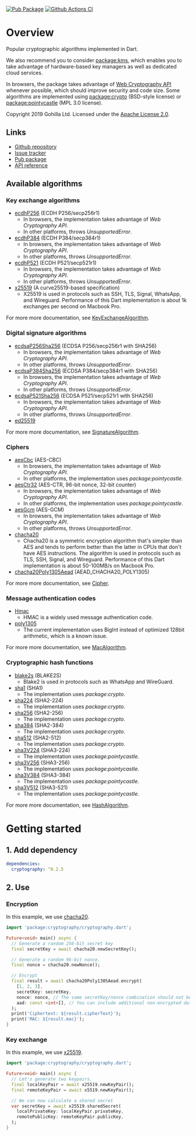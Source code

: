 [![Pub Package](https://img.shields.io/pub/v/cryptography.svg)](https://pub.dev/packages/cryptography)
[![Github Actions CI](https://github.com/dint-dev/cryptography/workflows/Dart%20CI/badge.svg)](https://github.com/dint-dev/cryptography/actions?query=workflow%3A%22Dart+CI%22)

# Overview
Popular cryptographic algorithms implemented in Dart.

We also recommend you to consider [package:kms](https://pub.dev/packages/kms), which enables you to
take advantage of hardware-based key managers as well as dedicated cloud services.

In browsers, the package takes advantage of [Web Cryptography API](https://developer.mozilla.org/en-US/docs/Web/API/Web_Crypto_API)
whenever possible, which should improve security and code size. Some algorithms are implemented
using [package:crypto](https://pub.dev/packages/crypto) (BSD-style license) or
[package:pointycastle](https://pub.dev/packages/pointycastle) (MPL 3.0 license).

Copyright 2019 Gohilla Ltd. Licensed under the [Apache License 2.0](LICENSE).

## Links
  * [Github repository](https://github.com/dint-dev/cryptography)
  * [Issue tracker](https://github.com/dint-dev/cryptography/issues)
  * [Pub package](https://pub.dev/packages/cryptography)
  * [API reference](https://pub.dev/documentation/cryptography/latest/)

## Available algorithms
### Key exchange algorithms
  * [ecdhP256](https://pub.dev/documentation/cryptography/latest/cryptography/ecdhP256-constant.html) (ECDH P256/secp256r1)
    * In browsers, the implementation takes advantage of _Web Cryptography API_.
    * In other platforms, throws _UnsupportedError_.
  * [ecdhP384](https://pub.dev/documentation/cryptography/latest/cryptography/ecdhP384-constant.html) (ECDH P384/secp384r1)
    * In browsers, the implementation takes advantage of _Web Cryptography API_.
    * In other platforms, throws _UnsupportedError_.
  * [ecdhP521](https://pub.dev/documentation/cryptography/latest/cryptography/ecdhP521-constant.html) (ECDH P521/secp521r1)
    * In browsers, the implementation takes advantage of _Web Cryptography API_.
    * In other platforms, throws _UnsupportedError_.
  * [x25519](https://pub.dev/documentation/cryptography/latest/cryptography/x25519-constant.html) (A curve25519-based specification)
    * X25519 is used in protocols such as SSH, TLS, Signal, WhatsApp, and Wireguard. Performance of
      this Dart implementation is about 1k exchanges per second on Macbook Pro.

For more more documentation, see [KeyExchangeAlgorithm](https://pub.dev/documentation/cryptography/latest/cryptography/KeyExchangeAlgorithm-class.html).

### Digital signature algorithms
  * [ecdsaP256Sha256](https://pub.dev/documentation/cryptography/latest/cryptography/ecdsaP256Sha256-constant.html) (ECDSA P256/secp256r1 with SHA256)
    * In browsers, the implementation takes advantage of _Web Cryptography API_.
    * In other platforms, throws _UnsupportedError_.
  * [ecdsaP384Sha256](https://pub.dev/documentation/cryptography/latest/cryptography/ecdsaP384Sha256-constant.html) (ECDSA P384/secp384r1 with SHA256)
    * In browsers, the implementation takes advantage of _Web Cryptography API_.
    * In other platforms, throws _UnsupportedError_.
  * [ecdsaP521Sha256](https://pub.dev/documentation/cryptography/latest/cryptography/ecdsaP521Sha256-constant.html) (ECDSA P521/secp521r1 with SHA256)
    * In browsers, the implementation takes advantage of _Web Cryptography API_.
    * In other platforms, throws _UnsupportedError_.
  * [ed25519](https://pub.dev/documentation/cryptography/latest/cryptography/ed25519-constant.html)

For more more documentation, see [SignatureAlgorithm](https://pub.dev/documentation/cryptography/latest/cryptography/SignatureAlgorithm-class.html).

### Ciphers
  * [aesCbc](https://pub.dev/documentation/cryptography/latest/cryptography/aesCbc-constant.html) (AES-CBC)
    * In browsers, the implementation takes advantage of _Web Cryptography API_.
    * In other platforms, the implementation uses _package:pointycastle_.
  * [aesCtr32](https://pub.dev/documentation/cryptography/latest/cryptography/aesCtr32-constant.html) (AES-CTR, 96-bit nonce, 32-bit counter)
    * In browsers, the implementation takes advantage of _Web Cryptography API_.
    * In other platforms, the implementation uses _package:pointycastle_.
  * [aesGcm](https://pub.dev/documentation/cryptography/latest/cryptography/aesGcm-constant.html) (AES-GCM)
    * In browsers, the implementation takes advantage of _Web Cryptography API_.
    * In other platforms, throws _UnsupportedError_.
  * [chacha20](https://pub.dev/documentation/cryptography/latest/cryptography/chacha20-constant.html)
    * Chacha20 is a symmetric encryption algorithm that's simpler than AES and tends to perform
      better than the latter in CPUs that don't have AES instructions. The algorithm is used in
      protocols such as TLS, SSH, Signal, and Wireguard. Performance of this Dart implementation is
      about 50-100MB/s on Macbook Pro.
  * [chacha20Poly1305Aead](https://pub.dev/documentation/cryptography/latest/cryptography/chacha20Poly1305Aead-constant.html) (AEAD_CHACHA20_POLY1305)

For more more documentation, see [Cipher](https://pub.dev/documentation/cryptography/latest/cryptography/Cipher-class.html).

### Message authentication codes
  * [Hmac](https://pub.dev/documentation/cryptography/latest/cryptography/Hmac-class.html)
    * HMAC is a widely used message authentication code.
  * [poly1305](https://pub.dev/documentation/cryptography/latest/cryptography/poly1305-constant.html)
    * The current implementation uses BigInt instead of optimized 128bit arithmetic, which is a
      known issue.

For more more documentation, see [MacAlgorithm](https://pub.dev/documentation/cryptography/latest/cryptography/MacAlgorithm-class.html).

### Cryptographic hash functions
  * [blake2s](https://pub.dev/documentation/cryptography/latest/cryptography/blake2s-constant.html) (BLAKE2S)
    * Blake2 is used in protocols such as WhatsApp and WireGuard.
  * [sha1](https://pub.dev/documentation/cryptography/latest/cryptography/sha1-constant.html) (SHA1)
    * The implementation uses _package:crypto_.
  * [sha224](https://pub.dev/documentation/cryptography/latest/cryptography/sha224-constant.html) (SHA2-224)
    * The implementation uses _package:crypto_.
  * [sha256](https://pub.dev/documentation/cryptography/latest/cryptography/sha256-constant.html) (SHA2-256)
    * The implementation uses _package:crypto_.
  * [sha384](https://pub.dev/documentation/cryptography/latest/cryptography/sha384-constant.html) (SHA2-384)
    * The implementation uses _package:crypto_.
  * [sha512](https://pub.dev/documentation/cryptography/latest/cryptography/sha512-constant.html) (SHA2-512)
    * The implementation uses _package:crypto_.
  * [sha3V224](https://pub.dev/documentation/cryptography/latest/cryptography/sha3V224-constant.html) (SHA3-224)
    * The implementation uses _package:pointycastle_.
  * [sha3V256](https://pub.dev/documentation/cryptography/latest/cryptography/sha3V256-constant.html) (SHA3-256)
    * The implementation uses _package:pointycastle_.
  * [sha3V384](https://pub.dev/documentation/cryptography/latest/cryptography/sha3V384-constant.html) (SHA3-384)
    * The implementation uses _package:pointycastle_.
  * [sha3V512](https://pub.dev/documentation/cryptography/latest/cryptography/sha3V512-constant.html) (SHA3-521)
    * The implementation uses _package:pointycastle_.

For more more documentation, see [HashAlgorithm](https://pub.dev/documentation/cryptography/latest/cryptography/HashAlgorithm-class.html).


# Getting started
## 1. Add dependency
```yaml
dependencies:
  cryptography: ^0.2.5
```

## 2. Use
### Encryption
In this example, we use [chacha20](https://pub.dev/documentation/cryptography/latest/cryptography/chacha20Poly1305Aead-constant.html).
```dart
import 'package:cryptography/cryptography.dart';

Future<void> main() async {
  // Generate a random 256-bit secret key
  final secretKey = await chacha20.newSecretKey();

  // Generate a random 96-bit nonce.
  final nonce = chacha20.newNonce();

  // Encrypt
  final result = await chacha20Poly1305Aead.encrypt(
    [1, 2, 3],
    secretKey: secretKey,
    nonce: nonce, // The same secretKey/nonce combination should not be used twice
    aad: const <int>[], // You can include additional non-encrypted data here
  );
  print('Ciphertext: ${result.cipherText}');
  print('MAC: ${result.mac}');
}
```

### Key exchange
In this example, we use [x25519](https://pub.dev/documentation/cryptography/latest/cryptography/x25519-constant.html).
```dart
import 'package:cryptography/cryptography.dart';

Future<void> main() async {
  // Let's generate two keypairs.
  final localKeyPair = await x25519.newKeyPair();
  final remoteKeyPair = await x5519.newKeyPair();

  // We can now calculate a shared secret
  var secretKey = await x25519.sharedSecret(
    localPrivateKey: localKeyPair.privateKey,
    remotePublicKey: remoteKeyPair.publicKey,
  );
}
```
